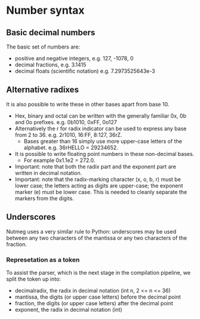 # Number syntax

## Basic decimal numbers

The basic set of numbers are:

- positive and negative integers, e.g. 127, -1078, 0
- decimal fractions, e.g. 3.1415
- decimal floats (scientific notation) e.g. 7.2973525643e-3

## Alternative radixes

It is also possible to write these in other bases apart from base 10.

- Hex, binary and octal can be written with the generally familiar 0x, 0b and 0o prefixes. e.g. 0b1010, 0xFF, 0o127
- Alternatively the r for radix indicator can be used to express any base from 2 to 36. e.g. 2r1010, 16:FF, 8:127, 36rZ.
  - Bases greater than 16 simply use more upper-case letters of the alphabet. e.g. 36rHELLO = 29234652.
- It is possible to write floating point numbers in these non-decimal bases.
  - For example 0x1.1e2 = 272.0.
- Important: note that both the radix part and the exponent part are written in decimal notation.
- Important: note that the radix-marking character (x, o, b, r) must be lower
  case; the letters acting as digits are upper-case; the exponent marker (e)
  must be lower case. This is needed to cleanly separate the markers from the
  digits.

## Underscores

Nutmeg uses a very similar rule to Python: underscores may be used between 
any two characters of the mantissa or any two characters of the fraction.

### Represetation as a token

To assist the parser, which is the next stage in the compilation pipeline, we 
split the token up into:

- decimalradix, the radix in decimal notation (int n, 2 <= n <= 36)
- mantissa, the digits (or upper case letters) before the decimal point
- fraction, the digits (or upper case letters) after the decimal point
- exponent, the radix in decimal notation (int)

